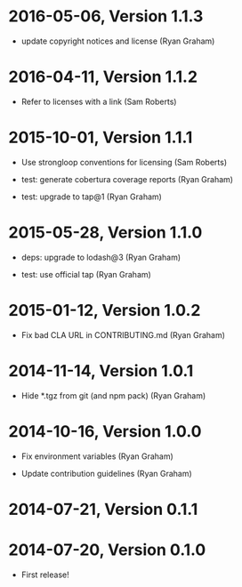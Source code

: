2016-05-06, Version 1.1.3
=========================

 * update copyright notices and license (Ryan Graham)


2016-04-11, Version 1.1.2
=========================

 * Refer to licenses with a link (Sam Roberts)


2015-10-01, Version 1.1.1
=========================

 * Use strongloop conventions for licensing (Sam Roberts)

 * test: generate cobertura coverage reports (Ryan Graham)

 * test: upgrade to tap@1 (Ryan Graham)


2015-05-28, Version 1.1.0
=========================

 * deps: upgrade to lodash@3 (Ryan Graham)

 * test: use official tap (Ryan Graham)


2015-01-12, Version 1.0.2
=========================

 * Fix bad CLA URL in CONTRIBUTING.md (Ryan Graham)


2014-11-14, Version 1.0.1
=========================

 * Hide *.tgz from git (and npm pack) (Ryan Graham)


2014-10-16, Version 1.0.0
=========================

 * Fix environment variables (Ryan Graham)

 * Update contribution guidelines (Ryan Graham)


2014-07-21, Version 0.1.1
=========================



2014-07-20, Version 0.1.0
=========================

 * First release!
